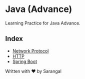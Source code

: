 # Java (Advance)

Learning Practice for Java Advance.

## Index
- [Network Protocol](documentation/NetworkProtocols.md)
- [HTTP](documentation/Http.md)
- [Spring Boot](documentation/SpringBoot.md)

Written with ❤ by Sarangal